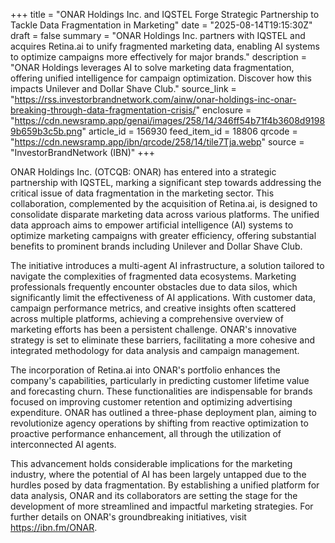 +++
title = "ONAR Holdings Inc. and IQSTEL Forge Strategic Partnership to Tackle Data Fragmentation in Marketing"
date = "2025-08-14T19:15:30Z"
draft = false
summary = "ONAR Holdings Inc. partners with IQSTEL and acquires Retina.ai to unify fragmented marketing data, enabling AI systems to optimize campaigns more effectively for major brands."
description = "ONAR Holdings leverages AI to solve marketing data fragmentation, offering unified intelligence for campaign optimization. Discover how this impacts Unilever and Dollar Shave Club."
source_link = "https://rss.investorbrandnetwork.com/ainw/onar-holdings-inc-onar-breaking-through-data-fragmentation-crisis/"
enclosure = "https://cdn.newsramp.app/genai/images/258/14/346ff54b71f4b3608d91989b659b3c5b.png"
article_id = 156930
feed_item_id = 18806
qrcode = "https://cdn.newsramp.app/ibn/qrcode/258/14/tile7Tja.webp"
source = "InvestorBrandNetwork (IBN)"
+++

<p>ONAR Holdings Inc. (OTCQB: ONAR) has entered into a strategic partnership with IQSTEL, marking a significant step towards addressing the critical issue of data fragmentation in the marketing sector. This collaboration, complemented by the acquisition of Retina.ai, is designed to consolidate disparate marketing data across various platforms. The unified data approach aims to empower artificial intelligence (AI) systems to optimize marketing campaigns with greater efficiency, offering substantial benefits to prominent brands including Unilever and Dollar Shave Club.</p><p>The initiative introduces a multi-agent AI infrastructure, a solution tailored to navigate the complexities of fragmented data ecosystems. Marketing professionals frequently encounter obstacles due to data silos, which significantly limit the effectiveness of AI applications. With customer data, campaign performance metrics, and creative insights often scattered across multiple platforms, achieving a comprehensive overview of marketing efforts has been a persistent challenge. ONAR's innovative strategy is set to eliminate these barriers, facilitating a more cohesive and integrated methodology for data analysis and campaign management.</p><p>The incorporation of Retina.ai into ONAR's portfolio enhances the company's capabilities, particularly in predicting customer lifetime value and forecasting churn. These functionalities are indispensable for brands focused on improving customer retention and optimizing advertising expenditure. ONAR has outlined a three-phase deployment plan, aiming to revolutionize agency operations by shifting from reactive optimization to proactive performance enhancement, all through the utilization of interconnected AI agents.</p><p>This advancement holds considerable implications for the marketing industry, where the potential of AI has been largely untapped due to the hurdles posed by data fragmentation. By establishing a unified platform for data analysis, ONAR and its collaborators are setting the stage for the development of more streamlined and impactful marketing strategies. For further details on ONAR's groundbreaking initiatives, visit <a href='https://ibn.fm/ONAR' rel='nofollow' target='_blank'>https://ibn.fm/ONAR</a>.</p>